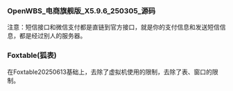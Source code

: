 ### OpenWBS_电商旗舰版_X5.9.6_250305_源码
注意：短信接口和微信支付都是直链到官方接口，就是你的支付信息和发送短信信息，都是经过别人的服务器。

### Foxtable(狐表)
在Foxtable20250613基础上，去除了虚拟机使用的限制，去除了表、窗口的限制。

